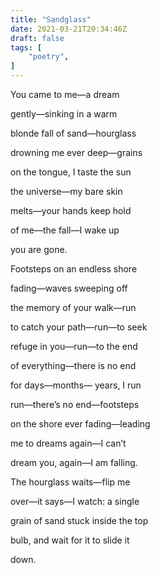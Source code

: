 ```yaml
---
title: "Sandglass"
date: 2021-03-21T20:34:46Z
draft: false
tags: [
    "poetry",
]
---
```


You came to me—a dream

gently—sinking in a warm

blonde fall of sand—hourglass

drowning me ever deep—grains

on the tongue, I taste the sun

the universe—my bare skin

melts—your hands keep hold

of me—the fall—I wake up

you are gone.



Footsteps on an endless shore

fading—waves sweeping off

the memory of your walk—run

to catch your path—run—to seek

refuge in you—run—to the end

of everything—there is no end

for days—months— years, I run

run—there’s no end—footsteps

on the shore ever fading—leading

me to dreams again—I can’t

dream you, again—I am falling.



The hourglass waits—flip me

over—it says—I watch: a single

grain of sand stuck inside the top

bulb, and wait for it to slide it

down.